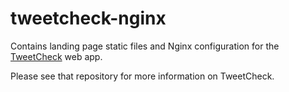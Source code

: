 tweetcheck-nginx
================

Contains landing page static files and Nginx configuration for the [TweetCheck](https://github.com/atbaker/tweetcheck) web app.

Please see that repository for more information on TweetCheck.
